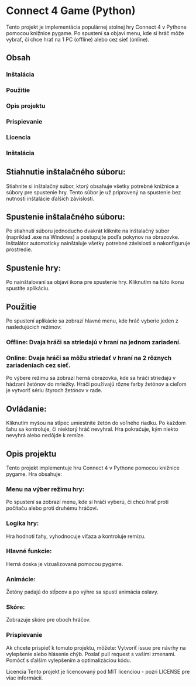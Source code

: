 
# Connect 4 Game (Python)
  Tento projekt je implementácia populárnej stolnej hry Connect 4 v Pythone pomocou knižnice pygame. Po spustení sa objaví menu, kde si hráč môže vybrať, či chce hrať na 1 PC (offline) alebo cez sieť (online).

## Obsah
### Inštalácia
### Použitie
### Opis projektu
### Prispievanie
### Licencia
### Inštalácia

## Stiahnutie inštalačného súboru:
  Stiahnite si inštalačný súbor, ktorý obsahuje všetky potrebné knižnice a súbory pre spustenie hry. Tento súbor je už pripravený na spustenie bez nutnosti inštalácie ďalších závislostí.
  
## Spustenie inštalačného súboru:
  Po stiahnutí súboru jednoducho dvakrát kliknite na inštalačný súbor (napríklad .exe na Windows) a postupujte podľa pokynov na obrazovke. Inštalátor automaticky nainštaluje všetky potrebné závislosti a nakonfiguruje prostredie.
## Spustenie hry:
  Po nainštalovaní sa objaví ikona pre spustenie hry. Kliknutím na túto ikonu spustíte aplikáciu.
## Použitie
  Po spustení aplikácie sa zobrazí hlavné menu, kde hráč vyberie jeden z nasledujúcich režimov:
  
  ### Offline: Dvaja hráči sa striedajú v hraní na jednom zariadení.

  ### Online: Dvaja hráči sa môžu striedať v hraní na 2 rôznych zariadeniach cez sieť.

  Po výbere režimu sa zobrazí herná obrazovka, kde sa hráči striedajú v hádzaní žetónov do mriežky. Hráči používajú rôzne farby žetónov a cieľom je vytvoriť sériu štyroch žetónov v rade.

## Ovládanie:
  Kliknutím myšou na stĺpec umiestnite žetón do voľného riadku.
  Po každom ťahu sa kontroluje, či niektorý hráč nevyhral.
  Hra pokračuje, kým niekto nevyhrá alebo nedôjde k remíze.
## Opis projektu
  Tento projekt implementuje hru Connect 4 v Pythone pomocou knižnice pygame. Hra obsahuje:
### Menu na výber režimu hry: 
  Po spustení sa zobrazí menu, kde si hráči vyberú, či chcú hrať proti počítaču alebo proti druhému hráčovi.

### Logika hry: 
  Hra hodnotí ťahy, vyhodnocuje víťaza a kontroluje remízu.


### Hlavné funkcie:
  Herná doska je vizualizovaná pomocou pygame.

### Animácie: 
  Žetóny padajú do stĺpcov a po výhre sa spustí animácia oslavy.

### Skóre: 
  Zobrazuje skóre pre oboch hráčov.

### Prispievanie
  Ak chcete prispieť k tomuto projektu, môžete:
  Vytvoriť issue pre návrhy na vylepšenie alebo hlásenie chýb.
  Poslať pull request s vašimi zmenami.
  Pomôcť s ďalším vylepšením a optimalizáciou kódu.

Licencia
Tento projekt je licencovaný pod MIT licenciou - pozri LICENSE pre viac informácií.










